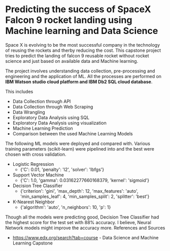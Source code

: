  
# Predicting the success of SpaceX Falcon 9 rocket landing using Machine learning and Data Science 

Space X is evolving to be the most successful company in the technology of reusing the rockets and therby reducing the cost. This capstone project tries to predict the landing of falcon 9 reusable rocket without rocket science and just based on available data and Machine learning.   

The project involves understanding data collection, pre-processing and engineering and the application of ML. All the processes are performed on **IBM Watson studio cloud platform and IBM Db2 SQL cloud database**.

This includes
 - Data Collection through API
 - Data Collection through Web Scraping 
 - Data Wrangling 
 - Exploratory Data Analysis using SQL
 - Exploratory Data Analysis using visualization 
 - Machine Learning Prediction 
 - Comparison between the used Machine Learning Models 

The following ML models were deployed and compared with. Various training parameters (scikit-learn) were pipelined into and the best were chosen with cross validation. 
 - Logistic Regression 
   - {'C': 0.01, 'penalty': 'l2', 'solver': 'lbfgs'}
 - Support Vector Machine
   - {'C': 1.0, 'gamma': 0.03162277660168379, 'kernel': 'sigmoid'}
 - Decision Tree Classifier
   - {'criterion': 'gini', 'max_depth': 12, 'max_features': 'auto', 'min_samples_leaf': 4, 'min_samples_split': 2, 'splitter': 'best'} 
 - K-Nearest Neighbor
   - {'algorithm': 'auto', 'n_neighbors': 10, 'p': 1}

Though all the models were predicting good, Decision Tree Classifier had the highest score for the test set with 88% accuracy. I believe, Neural Network models might improve the accuracy more. 
References and Sources 
 - https://www.edx.org/search?tab=course - Data Science and Machine Learning Capstone 
 
